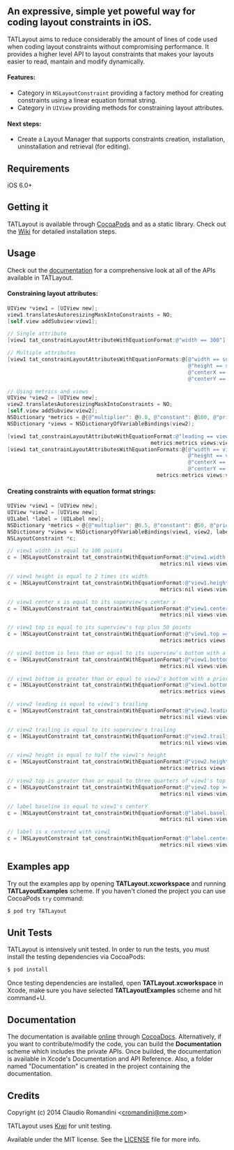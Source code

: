 ## An expressive, simple yet poweful way for coding layout constraints in iOS.

TATLayout aims to reduce considerably the amount of lines of code used when coding layout constraints without compromising performance. It provides a higher level API to layout constraints that makes your layouts easier to read, mantain and modify dynamically.

#### Features:
- Category in `NSLayoutConstraint` providing a factory method for creating constraints using a linear equation format string.
- Category in `UIView` providing methods for constraining layout attributes.

#### Next steps:
- Create a Layout Manager that supports constraints creation, installation, uninstallation and retrieval (for editing).

## Requirements
iOS 6.0+

## Getting it
TATLayout is available through [CocoaPods](http://cocoapods.org) and as a static library. Check out the [Wiki](https://github.com/cromandini/TATLayout/wiki) for detailed installation steps.

## Usage
Check out the [documentation](http://cocoadocs.org/docsets/TATLayout/) for a comprehensive look at all of the APIs available in TATLayout.

#### Constraining layout attributes:
```objective-c
UIView *view1 = [UIView new];
view1.translatesAutoresizingMaskIntoConstraints = NO;
[self.view addSubview:view1];

// Single attribute
[view1 tat_constrainLayoutAttributeWithEquationFormat:@"width == 300"];

// Multiple attributes
[view1 tat_constrainLayoutAttributesWithEquationFormats:@[@"width == superview.width * 0.5",
                                                          @"height == superview.height * 0.5",
                                                          @"centerX == superview.centerX",
                                                          @"centerY == superview.centerY"]];

// Using metrics and views
UIView *view2 = [UIView new];
view2.translatesAutoresizingMaskIntoConstraints = NO;
[self.view addSubview:view2];
NSDictionary *metrics = @{@"multiplier": @0.8, @"constant": @100, @"priority": @751};
NSDictionary *views = NSDictionaryOfVariableBindings(view2);

[view1 tat_constrainLayoutAttributeWithEquationFormat:@"leading == view2.leading + constant"
                                              metrics:metrics views:views];
[view1 tat_constrainLayoutAttributesWithEquationFormats:@[@"width == view2.width * multiplier",
                                                          @"height == view2.height * multiplier",
                                                          @"centerX == superview.centerX @priority",
                                                          @"centerY == superview.centerY @priority"]
                                                metrics:metrics views:views];
```

#### Creating constraints with equation format strings:

```objective-c
UIView *view1 = [UIView new];
UIView *view2 = [UIView new];
UILabel *label = [UILabel new];
NSDictionary *metrics = @{@"multiplier": @0.5, @"constant": @50, @"priority": @751};
NSDictionary *views = NSDictionaryOfVariableBindings(view1, view2, label);
NSLayoutConstraint *c;

// view1 width is equal to 100 points
c = [NSLayoutConstraint tat_constraintWithEquationFormat:@"view1.width == 100"
                                                 metrics:nil views:views];

// view1 height is equal to 2 times its width
c = [NSLayoutConstraint tat_constraintWithEquationFormat:@"view1.height == view1.width * 2"
                                                 metrics:nil views:views];

// view1 center x is equal to its superview's center x
c = [NSLayoutConstraint tat_constraintWithEquationFormat:@"view1.centerX == superview.centerX"
                                                 metrics:nil views:views];

// view1 top is equal to its superview's top plus 50 points
c = [NSLayoutConstraint tat_constraintWithEquationFormat:@"view1.top == superview.top + constant"
                                                 metrics:metrics views:views];

// view1 bottom is less than or equal to its superview's bottom with a priority of 251
c = [NSLayoutConstraint tat_constraintWithEquationFormat:@"view1.bottom <= superview.bottom @251"
                                                 metrics:nil views:views];

// view1 bottom is greater than or equal to view2's bottom with a priority of 751
c = [NSLayoutConstraint tat_constraintWithEquationFormat:@"view1.bottom >= view2.bottom @priority"
                                                 metrics:metrics views:views];

// view2 leading is equal to view1's trailing
c = [NSLayoutConstraint tat_constraintWithEquationFormat:@"view2.leading == view1.trailing"
                                                 metrics:nil views:views];

// view2 trailing is equal to its superview's trailing
c = [NSLayoutConstraint tat_constraintWithEquationFormat:@"view2.trailing == superview.trailing"
                                                 metrics:nil views:views];

// view2 height is equal to half the view1's height
c = [NSLayoutConstraint tat_constraintWithEquationFormat:@"view2.height == view1.height * multiplier"
                                                 metrics:metrics views:views];

// view2 top is greater than or equal to three quarters of view1's top plus 50 points with a priority of 500
c = [NSLayoutConstraint tat_constraintWithEquationFormat:@"view2.top >= view1.top * 0.75 + 50 @500"
                                                 metrics:nil views:views];

// label baseline is equal to view1's centerY
c = [NSLayoutConstraint tat_constraintWithEquationFormat:@"label.baseline == view1.centerY"
                                                 metrics:nil views:views];

// label is x centered with view1
c = [NSLayoutConstraint tat_constraintWithEquationFormat:@"label.centerX == view1.centerX"
                                                 metrics:nil views:views];
```

## Examples app
Try out the examples app by opening __TATLayout.xcworkspace__ and running __TATLayoutExamples__ scheme. If you haven't cloned the project you can use CocoaPods `try` command:
```bash
$ pod try TATLayout
```

## Unit Tests
TATLayout is intensively unit tested. In order to run the tests, you must install the testing dependencies via CocoaPods:

```bash
$ pod install
```

Once testing dependencies are installed, open __TATLayout.xcworkspace__ in Xcode, make sure you have selected __TATLayoutExamples__ scheme and hit command+U.

## Documentation
The documentation is available [online](http://cocoadocs.org/docsets/TATLayout/) through [CocoaDocs](http://cocoadocs.org). Alternatively, if you want to contribute/modify the code, you can build the __Documentation__ scheme which includes the private APIs. Once builded, the documentation is available in Xcode's Documentation and API Reference. Also, a folder named "Documentation" is created in the project containing the documentation.

## Credits
Copyright (c) 2014 Claudio Romandini <[cromandini@me.com](mailto:cromandini@me.com)>

TATLayout uses [Kiwi](https://github.com/allending/Kiwi) for unit testing.

Available under the MIT license. See the [LICENSE](https://github.com/cromandini/TATLayout/blob/master/LICENSE) file for more info.
